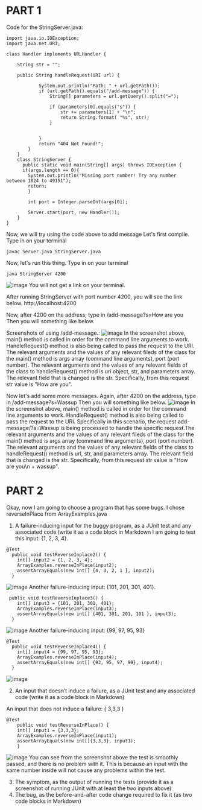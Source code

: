 # PART 1

Code for the StringServer.java:

~~~
import java.io.IOException;
import java.net.URI;

class Handler implements URLHandler {
   
    String str = "";

    public String handleRequest(URI url) {
        
            System.out.println("Path: " + url.getPath());
            if (url.getPath().equals("/add-message")) {
                String[] parameters = url.getQuery().split("=");
            
                if (parameters[0].equals("s")) {
                    str += parameters[1] + "\n";
                    return String.format( "%s", str);
                }
                    
                
            }
            return "404 Not Found!";
        }
    }
    class StringServer {
      public static void main(String[] args) throws IOException {
      if(args.length == 0){
        System.out.println("Missing port number! Try any number between 1024 to 49151");
        return;
        }

        int port = Integer.parseInt(args[0]);

        Server.start(port, new Handler());
    }
}
~~~
Now, we will try using the code above to add message
Let's first compile. Type in on your terminal

~~~
javac Server.java StringServer.java
~~~
Now, let's run this thing. Type in on your terminal
~~~
java StringServer 4200
~~~
![image](https://github.com/ThomDong/cse15l-lab-reports/assets/130010181/c099052e-1dfd-4a3e-83f0-feedd73e5731)
You will not get a link on your terminal.

After running StringServer with port number 4200, you will see the link below.
http://localhost:4200

Now, after 4200 on the address, type in /add-message?s=How are you
Then you will something like below.




Screenshots of using /add-message.:
![image](https://user-images.githubusercontent.com/130010181/234196298-060dcaf1-c736-4877-89ed-b2da449ca2b1.png)
In the screenshot above, main() method is called in order for the command line arguments to work. HandleRequest() method is also being called to pass the request to the URI. The relevant arguments and the values of any relevant fileds of the class for the main() method is args array (command line arguments), port (port number). The relevant arguments and the values of any relevant fields of the class to handleRequest() method is uri object, str, and parameters array. The relevant field that is changed is the str. Specifically, from this request str value is "How are you".

Now let's add some more messages.
Again, after 4200 on the address, type in /add-message?s=Wassup
Then you will something like below.
![image](https://user-images.githubusercontent.com/130010181/234196409-16a32a0b-3f94-4a2c-8b52-ede29ed29073.png)
In the screenshot above, main() method is called in order for the command line arguments to work. HandleRequest() method is also being called to pass the request to the URI. Specifically in this scenario, the request add-message/?s=Wassup is being processed to handle the specific request.The relevant arguments and the values of any relevant fileds of the class for the main() method is args array (command line arguments), port (port number). The relevant arguments and the values of any relevant fields of the class to handleRequest() method is url, str, and parameters array. The relevant field that is changed is the str. Specifically, from this request str value is "How are you\n + wassup".
# PART 2
Okay, now I am going to choose a program that has some bugs. I chose reverseInPlace from ArrayExamples.java
1. A failure-inducing input for the buggy program, as a JUnit test and any associated code (write it as a code block in Markdown
I am going to test this input: {1, 2, 3, 4}.
~~~
@Test
  public void testReverseInplace2() {
    int[] input2 = {1, 2, 3, 4}; 
    ArrayExamples.reverseInPlace(input2);
    assertArrayEquals(new int[] {4, 3, 2, 1 }, input2);
  }
~~~
![image](https://github.com/ThomDong/cse15l-lab-reports/assets/130010181/e875a228-ceb2-4d70-8853-9bf8b27971de)
Another failure-inducing input: {101, 201, 301, 401}.
~~~
 public void testReverseInplace3() {
    int[] input3 = {101, 201, 301, 401}; 
    ArrayExamples.reverseInPlace(input3);
    assertArrayEquals(new int[] {401, 301, 201, 101 }, input3);
  }
~~~  
![image](https://github.com/ThomDong/cse15l-lab-reports/assets/130010181/c11f378b-140c-47d4-994c-0332421c9015)
Another failure-inducing input: {99, 97, 95, 93}
~~~
@Test
  public void testReverseInplace4() {
    int[] input4 = {99, 97, 95, 93}; 
    ArrayExamples.reverseInPlace(input4);
    assertArrayEquals(new int[] {93, 95, 97, 99}, input4);
  }
~~~
![image](https://github.com/ThomDong/cse15l-lab-reports/assets/130010181/e728799c-334e-4eef-85d9-b39981301873)

2. An input that doesn’t induce a failure, as a JUnit test and any associated code (write it as a code block in Markdown)

An input that does not induce a failure: { 3,3,3 }
~~~
@Test 
	public void testReverseInPlace() {
    int[] input1 = {3,3,3};
    ArrayExamples.reverseInPlace(input1);
    assertArrayEquals(new int[]{3,3,3}, input1);
	}
~~~
![image](https://github.com/ThomDong/cse15l-lab-reports/assets/130010181/78467f0d-a6b2-4a33-ac3b-976ba6c9b7ca)
You can see from the screenshot above the test is smoothly passed, and there is no problem with it. This is because an input with the same number inside will not cause any problems within the test.

3. The symptom, as the output of running the tests (provide it as a screenshot of running JUnit with at least the two inputs above)
4. The bug, as the before-and-after code change required to fix it (as two code blocks in Markdown)
